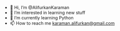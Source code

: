 - 👋 Hi, I’m @AlifurkanKaraman
- 👀 I’m interested in learning new stuff
- 🌱 I’m currently learning Python
- 📫 How to reach me karaman.alifurkan@gmail.com

<!---
AlifurkanKaraman/AlifurkanKaraman is a ✨ special ✨ repository because its `README.md` (this file) appears on your GitHub profile.
You can click the Preview link to take a look at your changes.
--->
